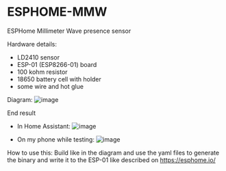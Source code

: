 # ESPHOME-MMW
ESPHome Millimeter Wave presence sensor

Hardware details:
- LD2410 sensor
- ESP-01 (ESP8266-01) board
- 100 kohm resistor
- 18650 battery cell with holder
- some wire and hot glue

Diagram:
![image](https://github.com/WaarlandIT/ESPHOME-MMW/assets/53364386/e78c2bb9-6795-4658-a930-26932eae306c)

End result 
- In Home Assistant:
![image](https://github.com/WaarlandIT/ESPHOME-MMW/assets/53364386/52ec30a1-1041-4603-8e8c-f27ac0ce080f)

- On my phone while testing:
![image](https://github.com/WaarlandIT/ESPHOME-MMW/assets/53364386/e8285566-12c5-4b20-aaac-d3ef026c81a5)

How to use this:
Build like in the diagram and use the yaml files to generate the binary and write it to the ESP-01 like described on https://esphome.io/
